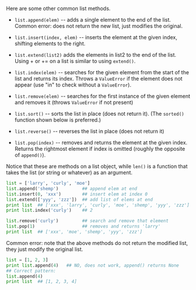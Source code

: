 Here are some other common list methods.

* `list.append(elem)` -- adds a single element to the end of the list. Common error: does not return the new list, just modifies the original.

* `list.insert(index, elem)` -- inserts the element at the given index, shifting elements to the right.

* `list.extend(list2)` adds the elements in list2 to the end of the list. Using + or += on a list is similar to using `extend()`.

* `list.index(elem)` -- searches for the given element from the start of the list and returns its index. Throws a `ValueError` if the element does not appear (use "in" to check without a `ValueError`).

* `list.remove(elem)` -- searches for the first instance of the given element and removes it (throws `ValueError` if not present)

* `list.sort()` -- sorts the list in place (does not return it). (The `sorted()` function shown below is preferred.)

* `list.reverse()` -- reverses the list in place (does not return it)

* `list.pop(index)` -- removes and returns the element at the given index. Returns the rightmost element if index is omitted (roughly the opposite of `append()`).

Notice that these are methods on a list object, while `len()` is a function that takes the list (or string or whatever) as an argument.
    
```python    
list = ['larry', 'curly', 'moe']
list.append('shemp')         ## append elem at end
list.insert(0, 'xxx')        ## insert elem at index 0
list.extend(['yyy', 'zzz'])  ## add list of elems at end
print list  ## ['xxx', 'larry', 'curly', 'moe', 'shemp', 'yyy', 'zzz']
print list.index('curly')    ## 2

list.remove('curly')         ## search and remove that element
list.pop(1)                  ## removes and returns 'larry'
print list  ## ['xxx', 'moe', 'shemp', 'yyy', 'zzz']
```

Common error: note that the above methods do not return the modified list, they just modify the original list.
    
```python    
list = [1, 2, 3]
print list.append(4)   ## NO, does not work, append() returns None
## Correct pattern:
list.append(4)
print list  ## [1, 2, 3, 4]
```
